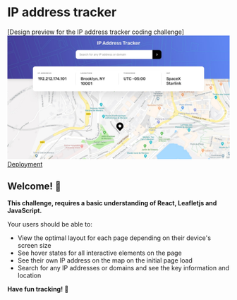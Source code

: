 # IP address tracker

[Design preview for the IP address tracker coding challenge]
![preview](./design/desktop-design.jpg)
[Deployment](https://ip-ad-track.vercel.app/)

## Welcome! 👋



**This challenge, requires a basic understanding of React, Leafletjs and JavaScript.**


Your users should be able to:
- View the optimal layout for each page depending on their device's screen size
- See hover states for all interactive elements on the page
- See their own IP address on the map on the initial page load
- Search for any IP addresses or domains and see the key information and location

**Have fun tracking!** 🚀
